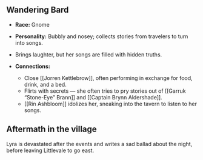 ## Wandering Bard
- **Race:** Gnome
- **Personality:** Bubbly and nosey; collects stories from travelers to turn into songs.

- Brings laughter, but her songs are filled with hidden truths.
- **Connections:**
    - Close [[Jorren Kettlebrow]], often performing in exchange for food, drink, and a bed.
    - Flirts with secrets — she often tries to pry stories out of [[Garruk “Stone-Eye” Brann]] and [[Captain Brynn Aldershade]].
    - [[Rin Ashbloom]] idolizes her, sneaking into the tavern to listen to her songs.

## Aftermath in the village

 Lyra is devastated after the events and writes a sad ballad about the night, before leaving Littlevale to go east.  